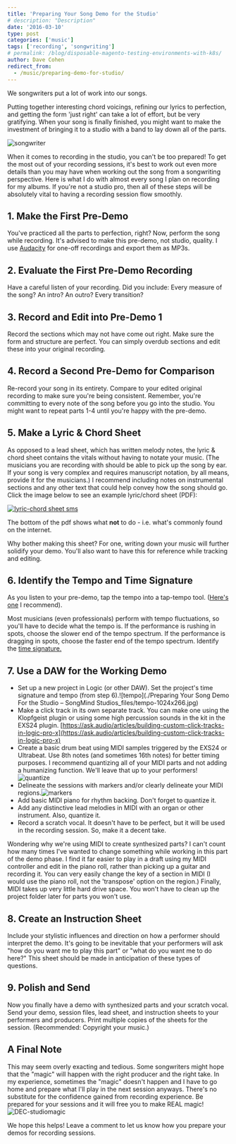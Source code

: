 ```yaml
---
title: 'Preparing Your Song Demo for the Studio'
# description: "Description"
date: '2016-03-10'
type: post
categories: ['music']
tags: ['recording', 'songwriting']
# permalink: /blog/disposable-magento-testing-environments-with-k8s/
author: Dave Cohen
redirect_from:
  - /music/preparing-demo-for-studio/
---
```


We songwriters put a lot of work into our songs.

Putting together interesting chord voicings, refining our lyrics to perfection, and getting the form 'just right' can take a lot of effort, but be very gratifying. When your song is finally finished, you might want to make the investment of bringing it to a studio with a band to lay down all of the parts.

![songwriter](./songwriter.jpg)

When it comes to recording in the studio, you can't be too prepared! To get the most out of your recording sessions, it's best to work out even more details than you may have when working out the song from a songwriting perspective. Here is what I do with almost every song I plan on recording for my albums. If you're not a studio pro, then all of these steps will be absolutely vital to having a recording session flow smoothly.

## 1\. Make the First Pre-Demo

You've practiced all the parts to perfection, right? Now, perform the song while recording. It's advised to make this pre-demo, not studio, quality. I use [Audacity](http://www.audacityteam.org/) for one-off recordings and export them as MP3s.

## 2. Evaluate the First Pre-Demo Recording

Have a careful listen of your recording. Did you include: Every measure of the song? An intro? An outro? Every transition?

## 3\. Record and Edit into Pre-Demo 1

Record the sections which may not have come out right. Make sure the form and structure are perfect. You can simply overdub sections and edit these into your original recording.

## 4\. Record a Second Pre-Demo for Comparison

Re-record your song in its entirety. Compare to your edited original recording to make sure you're being consistent. Remember, you're committing to every note of the song before you go into the studio. You might want to repeat parts 1-4 until you're happy with the pre-demo.

## 5\. Make a Lyric & Chord Sheet

As opposed to a lead sheet, which has written melody notes, the lyric & chord sheet contains the vitals without having to notate your music. (The musicians you are recording with should be able to pick up the song by ear. If your song is very complex and requires manuscript notation, by all means, provide it for the musicians.) I recommend including notes on instrumental sections and any other text that could help convey how the song should go. Click the image below to see an example lyric/chord sheet (PDF):

[![lyric-chord sheet sms](./lyric-chord-sms.jpg)](./lyric-chord-sms.pdf)

The bottom of the pdf shows what **not** to do - i.e. what's commonly found on the internet.

Why bother making this sheet? For one, writing down your music will further solidify your demo. You'll also want to have this for reference while tracking and editing.

## 6\. Identify the Tempo and Time Signature

As you listen to your pre-demo, tap the tempo into a tap-tempo tool. ([Here's one](http://www.all8.com/tools/bpm.htm) I recommend).

Most musicians (even professionals) perform with tempo fluctuations, so you'll have to decide what the tempo is. If the performance is rushing in spots, choose the slower end of the tempo spectrum. If the performance is dragging in spots, choose the faster end of the tempo spectrum. Identify the [time signature.](http://www.dummies.com/how-to/content/common-music-time-signatures0.html)

## 7\. Use a DAW for the Working Demo

- Set up a new project in Logic (or other DAW). Set the project's time signature and tempo (from step 6).![tempo](./Preparing Your Song Demo For the Studio – SongMind Studios_files/tempo-1024x266.jpg)
- Make a click track in its own separate track. You can make one using the Klopfgeist plugin or using some high percussion sounds in the kit in the EXS24 plugin. [https://ask.audio/articles/building-custom-click-tracks-in-logic-pro-x](https://ask.audio/articles/building-custom-click-tracks-in-logic-pro-x)
- Create a basic drum beat using MIDI samples triggered by the EXS24 or Ultrabeat. Use 8th notes (and sometimes 16th notes) for better timing purposes. I recommend quantizing all of your MIDI parts and not adding a humanizing function. We'll leave that up to your performers!![quantize](./quantize.png)
- Delineate the sessions with markers and/or clearly delineate your MIDI regions.![markers](./markers.png)
- Add basic MIDI piano for rhythm backing. Don't forget to quantize it.
- Add any distinctive lead melodies in MIDI with an organ or other instrument. Also, quantize it.
- Record a scratch vocal. It doesn't have to be perfect, but it will be used in the recording session. So, make it a decent take.

Wondering why we're using MIDI to create synthesized parts? I can't count how many times I've wanted to change something while working in this part of the demo phase. I find it far easier to play in a draft using my MIDI controller and edit in the piano roll, rather than picking up a guitar and recording it. You can very easily change the key of a section in MIDI (I would use the piano roll, not the 'transpose' option on the region.) Finally, MIDI takes up very little hard drive space. You won't have to clean up the project folder later for parts you won't use.

## 8\. Create an Instruction Sheet

Include your stylistic influences and direction on how a performer should interpret the demo. It's going to be inevitable that your performers will ask "how do you want me to play this part" or "what do you want me to do here?" This sheet should be made in anticipation of these types of questions.

## 9\. Polish and Send

Now you finally have a demo with synthesized parts and your scratch vocal. Send your demo, session files, lead sheet, and instruction sheets to your performers and producers. Print multiple copies of the sheets for the session. (Recommended: Copyright your music.)

## A Final Note

This may seem overly exacting and tedious. Some songwriters might hope that the "magic" will happen with the right producer and the right take. In my experience, sometimes the "magic" doesn't happen and I have to go home and prepare what I'll play in the next session anyways. There's no substitute for the confidence gained from recording experience. Be prepared for your sessions and it will free you to make REAL magic!![DEC-studiomagic](./DEC-studiomagic.jpg)

We hope this helps! Leave a comment to let us know how you prepare your demos for recording sessions.
